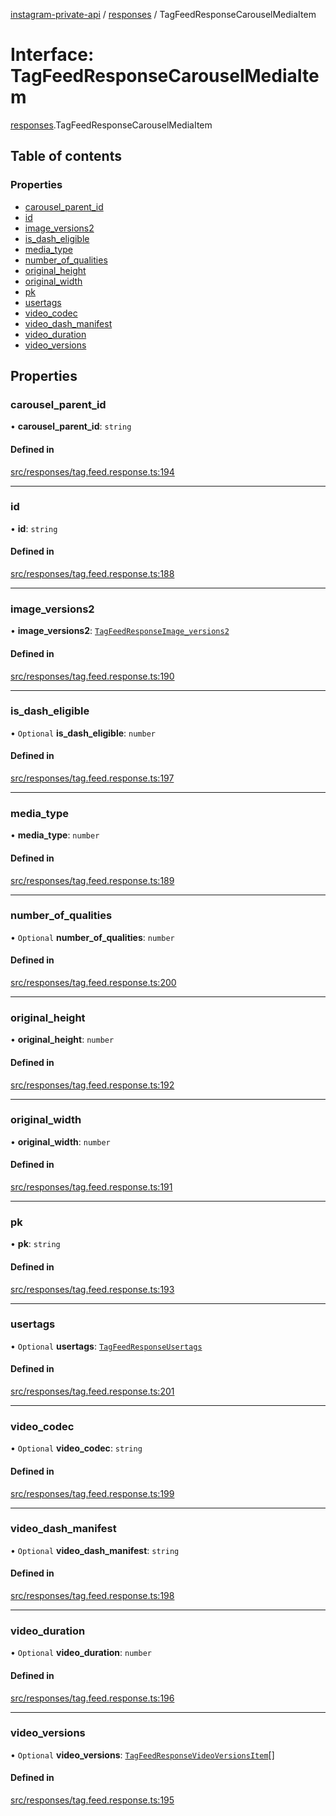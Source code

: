 [instagram-private-api](../../README.md) / [responses](../../modules/responses.md) / TagFeedResponseCarouselMediaItem

# Interface: TagFeedResponseCarouselMediaItem

[responses](../../modules/responses.md).TagFeedResponseCarouselMediaItem

## Table of contents

### Properties

- [carousel\_parent\_id](TagFeedResponseCarouselMediaItem.md#carousel_parent_id)
- [id](TagFeedResponseCarouselMediaItem.md#id)
- [image\_versions2](TagFeedResponseCarouselMediaItem.md#image_versions2)
- [is\_dash\_eligible](TagFeedResponseCarouselMediaItem.md#is_dash_eligible)
- [media\_type](TagFeedResponseCarouselMediaItem.md#media_type)
- [number\_of\_qualities](TagFeedResponseCarouselMediaItem.md#number_of_qualities)
- [original\_height](TagFeedResponseCarouselMediaItem.md#original_height)
- [original\_width](TagFeedResponseCarouselMediaItem.md#original_width)
- [pk](TagFeedResponseCarouselMediaItem.md#pk)
- [usertags](TagFeedResponseCarouselMediaItem.md#usertags)
- [video\_codec](TagFeedResponseCarouselMediaItem.md#video_codec)
- [video\_dash\_manifest](TagFeedResponseCarouselMediaItem.md#video_dash_manifest)
- [video\_duration](TagFeedResponseCarouselMediaItem.md#video_duration)
- [video\_versions](TagFeedResponseCarouselMediaItem.md#video_versions)

## Properties

### carousel\_parent\_id

• **carousel\_parent\_id**: `string`

#### Defined in

[src/responses/tag.feed.response.ts:194](https://github.com/Nerixyz/instagram-private-api/blob/b3351b9/src/responses/tag.feed.response.ts#L194)

___

### id

• **id**: `string`

#### Defined in

[src/responses/tag.feed.response.ts:188](https://github.com/Nerixyz/instagram-private-api/blob/b3351b9/src/responses/tag.feed.response.ts#L188)

___

### image\_versions2

• **image\_versions2**: [`TagFeedResponseImage_versions2`](TagFeedResponseImage_versions2.md)

#### Defined in

[src/responses/tag.feed.response.ts:190](https://github.com/Nerixyz/instagram-private-api/blob/b3351b9/src/responses/tag.feed.response.ts#L190)

___

### is\_dash\_eligible

• `Optional` **is\_dash\_eligible**: `number`

#### Defined in

[src/responses/tag.feed.response.ts:197](https://github.com/Nerixyz/instagram-private-api/blob/b3351b9/src/responses/tag.feed.response.ts#L197)

___

### media\_type

• **media\_type**: `number`

#### Defined in

[src/responses/tag.feed.response.ts:189](https://github.com/Nerixyz/instagram-private-api/blob/b3351b9/src/responses/tag.feed.response.ts#L189)

___

### number\_of\_qualities

• `Optional` **number\_of\_qualities**: `number`

#### Defined in

[src/responses/tag.feed.response.ts:200](https://github.com/Nerixyz/instagram-private-api/blob/b3351b9/src/responses/tag.feed.response.ts#L200)

___

### original\_height

• **original\_height**: `number`

#### Defined in

[src/responses/tag.feed.response.ts:192](https://github.com/Nerixyz/instagram-private-api/blob/b3351b9/src/responses/tag.feed.response.ts#L192)

___

### original\_width

• **original\_width**: `number`

#### Defined in

[src/responses/tag.feed.response.ts:191](https://github.com/Nerixyz/instagram-private-api/blob/b3351b9/src/responses/tag.feed.response.ts#L191)

___

### pk

• **pk**: `string`

#### Defined in

[src/responses/tag.feed.response.ts:193](https://github.com/Nerixyz/instagram-private-api/blob/b3351b9/src/responses/tag.feed.response.ts#L193)

___

### usertags

• `Optional` **usertags**: [`TagFeedResponseUsertags`](TagFeedResponseUsertags.md)

#### Defined in

[src/responses/tag.feed.response.ts:201](https://github.com/Nerixyz/instagram-private-api/blob/b3351b9/src/responses/tag.feed.response.ts#L201)

___

### video\_codec

• `Optional` **video\_codec**: `string`

#### Defined in

[src/responses/tag.feed.response.ts:199](https://github.com/Nerixyz/instagram-private-api/blob/b3351b9/src/responses/tag.feed.response.ts#L199)

___

### video\_dash\_manifest

• `Optional` **video\_dash\_manifest**: `string`

#### Defined in

[src/responses/tag.feed.response.ts:198](https://github.com/Nerixyz/instagram-private-api/blob/b3351b9/src/responses/tag.feed.response.ts#L198)

___

### video\_duration

• `Optional` **video\_duration**: `number`

#### Defined in

[src/responses/tag.feed.response.ts:196](https://github.com/Nerixyz/instagram-private-api/blob/b3351b9/src/responses/tag.feed.response.ts#L196)

___

### video\_versions

• `Optional` **video\_versions**: [`TagFeedResponseVideoVersionsItem`](TagFeedResponseVideoVersionsItem.md)[]

#### Defined in

[src/responses/tag.feed.response.ts:195](https://github.com/Nerixyz/instagram-private-api/blob/b3351b9/src/responses/tag.feed.response.ts#L195)
